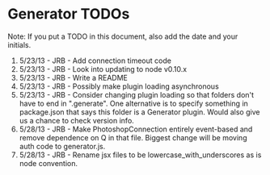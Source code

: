 Generator TODOs
===============

Note: If you put a TODO in this document, also add the date and your initials.

1. 5/23/13 - JRB - Add connection timeout code
2. 5/23/13 - JRB - Look into updating to node v0.10.x
3. 5/23/13 - JRB - Write a README
4. 5/23/13 - JRB - Possibly make plugin loading asynchronous
5. 5/23/13 - JRB - Consider changing plugin loading so that folders don't have to end in ".generate". One alternative is to specify something in package.json that says this folder is a Generator plugin. Would also give us a chance to check version info.
6. 5/28/13 - JRB - Make PhotoshopConnection entirely event-based and remove dependence on Q in that file. Biggest change will be moving auth code to generator.js.
7. 5/28/13 - JRB - Rename jsx files to be lowercase_with_underscores as is node convention.
